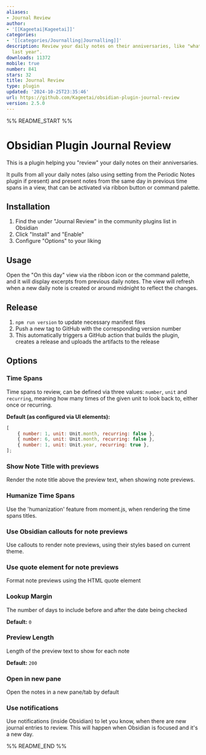 ```yaml
---
aliases:
- Journal Review
author:
- '[[Kageetai|Kageetai]]'
categories:
- '[[categories/Journalling|Journalling]]'
description: Review your daily notes on their anniversaries, like "what happened today
  last year".
downloads: 11372
mobile: true
number: 841
stars: 32
title: Journal Review
type: plugin
updated: '2024-10-25T23:35:46'
url: https://github.com/Kageetai/obsidian-plugin-journal-review
version: 2.5.0
---
```


%% README_START %%

# Obsidian Plugin Journal Review

This is a plugin helping you "review" your daily notes on their anniversaries.

It pulls from all your daily notes (also using setting from the Periodic Notes plugin if present) and present notes from
the same day in previous time spans in a view, that can be activated via ribbon button or command palette.

## Installation

1. Find the under "Journal Review" in the community plugins list in Obsidian
2. Click "Install" and "Enable"
3. Configure "Options" to your liking

## Usage

Open the "On this day" view via the ribbon icon or the command palette, and it will display excerpts from previous daily
notes.
The view will refresh when a new daily note is created or around midnight to reflect the changes.

## Release

1. `npm run version` to update necessary manifest files
2. Push a new tag to GitHub with the corresponding version number
3. This automatically triggers a GitHub action that builds the plugin, creates a release and uploads the artifacts to
   the release

## Options

### Time Spans

Time spans to review, can be defined via three values: `number`, `unit` and `recurring`, meaning how many times of the
given unit to look back to, either once or recurring.

**Default (as configured via UI elements):**

```js
[
	{ number: 1, unit: Unit.month, recurring: false },
	{ number: 6, unit: Unit.month, recurring: false },
	{ number: 1, unit: Unit.year, recurring: true },
];
```

### Show Note Title with previews

Render the note title above the preview text, when showing note previews.

### Humanize Time Spans

Use the 'humanization' feature from moment.js, when rendering the time spans titles.

### Use Obsidian callouts for note previews

Use callouts to render note previews, using their styles based on current theme.

### Use quote element for note previews

Format note previews using the HTML quote element

### Lookup Margin

The number of days to include before and after the date being checked

**Default:** `0`

### Preview Length

Length of the preview text to show for each note

**Default:** `200`

### Open in new pane

Open the notes in a new pane/tab by default

### Use notifications

Use notifications (inside Obsidian) to let you know, when there are new journal entries to review. This will happen when Obsidian is focused and it's a new day.


%% README_END %%